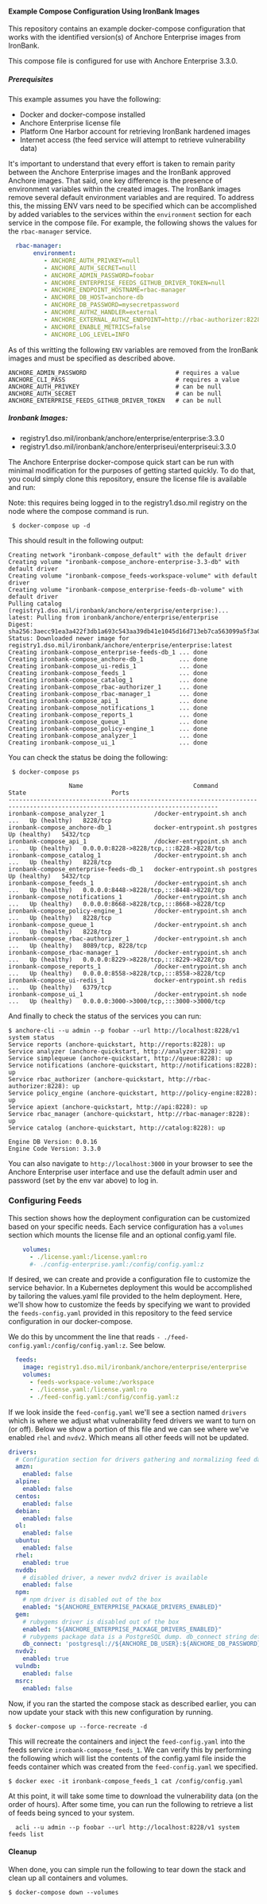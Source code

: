 #### Example Compose Configuration Using IronBank Images

This repository contains an example docker-compose configuration that works with the identified version(s) of Anchore Enterprise 
images from IronBank.

This compose file is configured for use with Anchore Enterprise 3.3.0.

##### Prerequisites
This example assumes you have the following:
* Docker and docker-compose installed
* Anchore Enterprise license file
* Platform One Harbor account for retrieving IronBank hardened images
* Internet access (the feed service will attempt to retrieve vulnerability data)

It's important to understand that every effort is taken to remain parity between the Anchore Enterprise images
and the IronBank approved Anchore images. That said, one key difference is the presence of environment variables within
the created images. The IronBank images remove several default environment variables and are required.  To address this,
the missing ENV vars need to be specified which can be accomplished by added variables to the services within the 
`environment` section for each service in the compose file. For example, the following shows the values for the 
`rbac-manager` service.

```yaml
  rbac-manager:
       environment:
          - ANCHORE_AUTH_PRIVKEY=null
          - ANCHORE_AUTH_SECRET=null
          - ANCHORE_ADMIN_PASSWORD=foobar
          - ANCHORE_ENTERPRISE_FEEDS_GITHUB_DRIVER_TOKEN=null
          - ANCHORE_ENDPOINT_HOSTNAME=rbac-manager
          - ANCHORE_DB_HOST=anchore-db
          - ANCHORE_DB_PASSWORD=mysecretpassword
          - ANCHORE_AUTHZ_HANDLER=external
          - ANCHORE_EXTERNAL_AUTHZ_ENDPOINT=http://rbac-authorizer:8228
          - ANCHORE_ENABLE_METRICS=false
          - ANCHORE_LOG_LEVEL=INFO
```

As of this writting the following `ENV` variables are removed from the IronBank images and must be specified as 
described above.

```text
ANCHORE_ADMIN_PASSWORD                         # requires a value
ANCHORE_CLI_PASS                               # requires a value
ANCHORE_AUTH_PRIVKEY                           # can be null
ANCHORE_AUTH_SECRET                            # can be null
ANCHORE_ENTERPRISE_FEEDS_GITHUB_DRIVER_TOKEN   # can be null
```

##### Ironbank Images:
* registry1.dso.mil/ironbank/anchore/enterprise/enterprise:3.3.0
* registry1.dso.mil/ironbank/anchore/enterpriseui/enterpriseui:3.3.0

The Anchore Enterprise docker-compose quick start can be run with minimal modification for the purposes of getting
started quickly. To do that, you could simply clone this repository, ensure the license file is available and run:

Note: this requires being logged in to the registry1.dso.mil registry on the node where the compose command is run.

```
 $ docker-compose up -d
```
This should result in the following output:

```shell
Creating network "ironbank-compose_default" with the default driver
Creating volume "ironbank-compose_anchore-enterprise-3.3-db" with default driver
Creating volume "ironbank-compose_feeds-workspace-volume" with default driver
Creating volume "ironbank-compose_enterprise-feeds-db-volume" with default driver
Pulling catalog (registry1.dso.mil/ironbank/anchore/enterprise/enterprise:)...
latest: Pulling from ironbank/anchore/enterprise/enterprise
Digest: sha256:3aecc91ea3a422f3db1a693c543aa39db41e1045d16d713eb7ca563099a5f3a0
Status: Downloaded newer image for registry1.dso.mil/ironbank/anchore/enterprise/enterprise:latest
Creating ironbank-compose_enterprise-feeds-db_1 ... done
Creating ironbank-compose_anchore-db_1          ... done
Creating ironbank-compose_ui-redis_1            ... done
Creating ironbank-compose_feeds_1               ... done
Creating ironbank-compose_catalog_1             ... done
Creating ironbank-compose_rbac-authorizer_1     ... done
Creating ironbank-compose_rbac-manager_1        ... done
Creating ironbank-compose_api_1                 ... done
Creating ironbank-compose_notifications_1       ... done
Creating ironbank-compose_reports_1             ... done
Creating ironbank-compose_queue_1               ... done
Creating ironbank-compose_policy-engine_1       ... done
Creating ironbank-compose_analyzer_1            ... done
Creating ironbank-compose_ui_1                  ... done
```

You can check the status be doing the following:
```shell
 $ docker-compose ps
 
                 Name                               Command                  State                        Ports
---------------------------------------------------------------------------------------------------------------------------------
ironbank-compose_analyzer_1              /docker-entrypoint.sh anch ...   Up (healthy)   8228/tcp
ironbank-compose_anchore-db_1            docker-entrypoint.sh postgres    Up (healthy)   5432/tcp
ironbank-compose_api_1                   /docker-entrypoint.sh anch ...   Up (healthy)   0.0.0.0:8228->8228/tcp,:::8228->8228/tcp
ironbank-compose_catalog_1               /docker-entrypoint.sh anch ...   Up (healthy)   8228/tcp
ironbank-compose_enterprise-feeds-db_1   docker-entrypoint.sh postgres    Up (healthy)   5432/tcp
ironbank-compose_feeds_1                 /docker-entrypoint.sh anch ...   Up (healthy)   0.0.0.0:8448->8228/tcp,:::8448->8228/tcp
ironbank-compose_notifications_1         /docker-entrypoint.sh anch ...   Up (healthy)   0.0.0.0:8668->8228/tcp,:::8668->8228/tcp
ironbank-compose_policy-engine_1         /docker-entrypoint.sh anch ...   Up (healthy)   8228/tcp
ironbank-compose_queue_1                 /docker-entrypoint.sh anch ...   Up (healthy)   8228/tcp
ironbank-compose_rbac-authorizer_1       /docker-entrypoint.sh anch ...   Up (healthy)   8089/tcp, 8228/tcp
ironbank-compose_rbac-manager_1          /docker-entrypoint.sh anch ...   Up (healthy)   0.0.0.0:8229->8228/tcp,:::8229->8228/tcp
ironbank-compose_reports_1               /docker-entrypoint.sh anch ...   Up (healthy)   0.0.0.0:8558->8228/tcp,:::8558->8228/tcp
ironbank-compose_ui-redis_1              docker-entrypoint.sh redis ...   Up (healthy)   6379/tcp
ironbank-compose_ui_1                    /docker-entrypoint.sh node ...   Up (healthy)   0.0.0.0:3000->3000/tcp,:::3000->3000/tcp
```
And finally to check the status of the services you can run:

```shell
$ anchore-cli --u admin --p foobar --url http://localhost:8228/v1 system status
Service reports (anchore-quickstart, http://reports:8228): up
Service analyzer (anchore-quickstart, http://analyzer:8228): up
Service simplequeue (anchore-quickstart, http://queue:8228): up
Service notifications (anchore-quickstart, http://notifications:8228): up
Service rbac_authorizer (anchore-quickstart, http://rbac-authorizer:8228): up
Service policy_engine (anchore-quickstart, http://policy-engine:8228): up
Service apiext (anchore-quickstart, http://api:8228): up
Service rbac_manager (anchore-quickstart, http://rbac-manager:8228): up
Service catalog (anchore-quickstart, http://catalog:8228): up

Engine DB Version: 0.0.16
Engine Code Version: 3.3.0
```
You can also navigate to `http://localhost:3000` in your browser to see the Anchore Enterprise user interface and use the 
default admin user and password (set by the env var above) to log in.

### Configuring Feeds
This section shows how the deployment configuration can be customized based on your specific needs.  Each service configuration 
has a `volumes` section which mounts the license file and an optional config.yaml file.

```yaml
    volumes:
      - ./license.yaml:/license.yaml:ro
      #- ./config-enterprise.yaml:/config/config.yaml:z
```
If desired, we can create and provide a configuration file to customize the service behavior. In a Kubernetes deployment
this would be accomplished by tailoring the values.yaml file provided to the helm deployment. Here, we'll show how to 
customize the feeds by specifying we want to provided the `feeds-config.yaml` provided in this repository to the feed 
service configuration in our docker-compose.

We do this by uncomment the line that reads `- ./feed-config.yaml:/config/config.yaml:z`. See below.

```yaml
  feeds:
    image: registry1.dso.mil/ironbank/anchore/enterprise/enterprise
    volumes:
      - feeds-workspace-volume:/workspace
      - ./license.yaml:/license.yaml:ro
      - ./feed-config.yaml:/config/config.yaml:z
```

If we look inside the `feed-config.yaml` we'll see a section named `drivers` which is where we adjust what vulnerability
feed drivers we want to turn on (or off). Below  we show a portion of this file and we can see where we've enabled `rhel` 
and `nvdv2`. Which means all other feeds will not be updated.

```yaml
drivers:
  # Configuration section for drivers gathering and normalizing feed data.
  amzn:
    enabled: false
  alpine:
    enabled: false
  centos:
    enabled: false
  debian:
    enabled: false
  ol:
    enabled: false
  ubuntu:
    enabled: false
  rhel:
    enabled: true
  nvddb:
    # disabled driver, a newer nvdv2 driver is available
    enabled: false
  npm:
    # npm driver is disabled out of the box
    enabled: "${ANCHORE_ENTERPRISE_PACKAGE_DRIVERS_ENABLED}"
  gem:
    # rubygems driver is disabled out of the box
    enabled: "${ANCHORE_ENTERPRISE_PACKAGE_DRIVERS_ENABLED}"
    # rubygems package data is a PostgreSQL dump. db_connect string defines the database endpoint to be used for loading the data
    db_connect: 'postgresql://${ANCHORE_DB_USER}:${ANCHORE_DB_PASSWORD}@${ANCHORE_DB_HOST}:${ANCHORE_DB_PORT}/${ANCHORE_RUBYGEMS_DB_NAME}'
  nvdv2:
    enabled: true
  vulndb:
    enabled: false
  msrc:
    enabled: false
```

Now, if you ran the started the compose stack as described earlier, you can now update your stack with this new configuration
by running.

```shell
$ docker-compose up --force-recreate -d
```
This will recreate the containers and inject the `feed-config.yaml` into the feeds service `ironbank-compose_feeds_1`.
We can verify this by performing the following which will list the contents of the config.yaml file inside the feeds container
which was created from the `feed-config.yaml` we specified.

```shell
$ docker exec -it ironbank-compose_feeds_1 cat /config/config.yaml 
```

At this point, it will take some time to download the vulnerability data (on the order of hours). After some time, you 
can run the following to retrieve a list of feeds being synced to your system.

```shell
  acli --u admin --p foobar --url http://localhost:8228/v1 system feeds list
```

#### Cleanup
When done, you can simple run the following to tear down the stack and clean up all containers and volumes.

```shell
$ docker-compose down --volumes
```